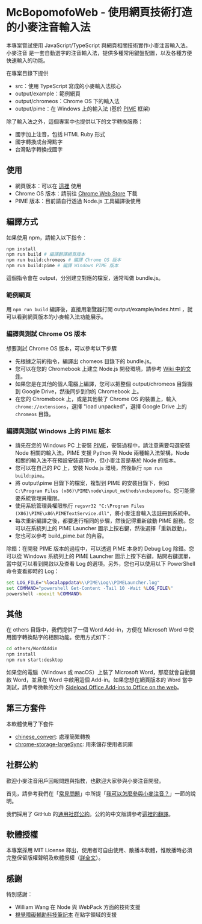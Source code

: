 # McBopomofoWeb - 使用網頁技術打造的小麥注音輸入法

本專案嘗試使用 JavaScript/TypeScript 與網頁相關技術實作小麥注音輸入法。小麥注音
是一套自動選字的注音輸入法，提供多種常用鍵盤配置，以及各種方便快速輸入的功能。

在專案目錄下提供

- src：使用 TypeScript 寫成的小麥輸入法核心
- output/example：範例網頁
- output/chromeos：Chrome OS 下的輸入法
- output/pime：在 Windows 上的輸入法 (基於 [PIME](https://github.com/EasyIME/PIME) 框架)

除了輸入法之外，這個專案中也提供以下的文字轉換服務：

- 國字加上注音，包括 HTML Ruby 形式
- 國字轉換成台灣點字
- 台灣點字轉換成國字

## 使用

- 網頁版本：可以在 [這裡](https://openvanilla.github.io/McBopomofoWeb/) 使用
- Chrome OS 版本：請前往 [Chrome Web Store](https://chromewebstore.google.com/detail/pkjjfjnlglfhgfaipoempeaghmpfakkg) 下載
- PIME 版本：目前請自行透過 Node.js 工具編譯後使用

## 編譯方式

如果使用 npm，請輸入以下指令：

```sh
npm install
npm run build # 編譯翻譯網頁版本
npm run build:chromeos # 編譯 Chrome OS 版本
npm run build:pime # 編譯 Windows PIME 版本
```

這個指令會在 output，分別建立對應的檔案，通常叫做 bundle.js。

### 範例網頁

用 `npm run build` 編譯後，直接用瀏覽器打開 output/example/index.html ，就可以看到網頁版本的小麥輸入法功能展示。

### 編譯與測試 Chrome OS 版本

想要測試 Chrome OS 版本，可以參考以下步驟

- 先根據之前的指令，編譯出 chomeos 目錄下的 bundle.js。
- 您可以在您的 Chromebook 上建立 Node.js 開發環境，請參考 [Wiki 中的文件](https://github.com/openvanilla/McBopomofoWeb/wiki/Chrome-OS-%E8%BC%B8%E5%85%A5%E6%B3%95%E9%96%8B%E7%99%BC)。
- 如果您是在其他的個人電腦上編譯，您可以把整個 output/chromeos 目錄搬到 Google Drive，然後同步到你的 Chromebook 上。
- 在您的 Chromebook 上，或是其他裝了 Chrome OS 的裝置上，輸入 `chrome://extensions`，選擇 "load unpacked"，選擇 Google Drive 上的 `chromeos` 目錄。

### 編譯與測試 Windows 上的 PIME 版本

- 請先在您的 Windows PC 上安裝 [PIME](https://github.com/EasyIME/PIME/releases)，安裝過程中，請注意需要勾選安裝 Node 相關的輸入法。PIME 支援 Python 與 Node 兩種輸入法架構，Node 相關的輸入法不在預設安裝選項中，但小麥注音是基於 Node 的版本。
- 您可以在自己的 PC 上，安裝 Node.js 環境，然後執行 `npm run build:pime`。
- 將 output\pime 目錄下的檔案，複製到 PIME 的安裝目錄下，例如 `C:\Program Files (x86)\PIME\node\input_methods\mcbopomofo`。您可能需要系統管理員權限。
- 使用系統管理員權限執行 `regsvr32 "C:\Program Files (X86)\PIME\x86\PIMETextService.dll"`，將小麥注音輸入法註冊到系統中。
- 每次重新編譯之後，都要進行相同的步驟，然後記得重新啟動 PIME 服務。您可以在系統列上的 PIME Launcher 圖示上按右鍵，然後選擇「重新啟動」。
- 您也可以參考 build_pime.bat 的內容。

除錯：在開發 PIME 版本的過程中，可以透過 PIME 本身的 Debug Log 除錯。您可以從 Windows 系統列上的 PIME Launcher 圖示上按下右鍵，點開右鍵選單，當中就可以看到開啟以及查看 Log 的選項。另外，您也可以使用以下 PowerShell 命令查看即時的 Log：

```bat
set LOG_FILE="%localappdata%\\PIME\Log\\PIMELauncher.log"
set COMMAND="powershell Get-Content -Tail 10 -Wait %LOG_FILE%"
powershell -noexit %COMMAND%
```

## 其他

在 others 目錄中，我們提供了一個 Word Add-in，方便在 Microsoft Word 中使用國字轉換點字的相關功能。使用方式如下：

``` sh
cd others/WordAddin
npm install
npm run start:desktop
```

如果您的電腦（Windows 或 macOS）上裝了 Microsoft Word，那麼就會自動開啟 Word，並且在 Word 中啟用這個 Add-in。如果您想在網頁版本的 Word 當中測試，請參考微軟的文件 [Sideload Office Add-ins to Office on the web](https://learn.microsoft.com/en-us/office/dev/add-ins/testing/sideload-office-add-ins-for-testing)。

## 第三方套件

本軟體使用了下套件

- [chinese_convert](https://github.com/ccckmit/chinese_convert): 處理簡繁轉換
- [chrome-storage-largeSync](https://github.com/dtuit/chrome-storage-largeSync): 用來儲存使用者詞庫

## 社群公約

歡迎小麥注音用戶回報問題與指教，也歡迎大家參與小麥注音開發。

首先，請參考我們在「[常見問題](https://github.com/openvanilla/McBopomofo/wiki/常見問題)」中所提「[我可以怎麼參與小麥注音？](https://github.com/openvanilla/McBopomofo/wiki/常見問題#我可以怎麼參與小麥注音)」一節的說明。

我們採用了 GitHub 的[通用社群公約](https://github.com/openvanilla/McBopomofo/blob/master/CODE_OF_CONDUCT.md)。公約的中文版請參考[這裡的翻譯](https://www.contributor-covenant.org/zh-tw/version/1/4/code-of-conduct/)。

## 軟體授權

本專案採用 MIT License 釋出，使用者可自由使用、散播本軟體，惟散播時必須完整保留版權聲明及軟體授權（[詳全文](https://github.com/openvanilla/McBopomofo/blob/master/LICENSE.txt)）。

## 感謝

特別感謝：

- William Wang 在 Node 與 WebPack 方面的技術支援
- [視覺障礙輔助科技筆記本](https://class.kh.edu.tw/19061/page/view/27) 在點字領域的支援

